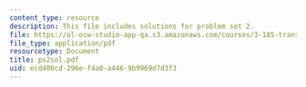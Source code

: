 ```yaml
---
content_type: resource
description: This file includes solutions for problem set 2.
file: https://ol-ocw-studio-app-qa.s3.amazonaws.com/courses/3-185-transport-phenomena-in-materials-engineering-fall-2003/ecd400cd296ef4a0a4469b9969d7d3f3_ps2sol.pdf
file_type: application/pdf
resourcetype: Document
title: ps2sol.pdf
uid: ecd400cd-296e-f4a0-a446-9b9969d7d3f3
---
```

